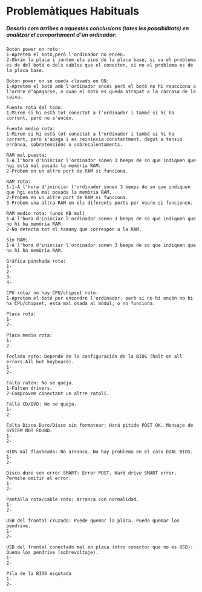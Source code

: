 # Problemàtiques Habituals

##### Descriu com arribes a aquestes conclusions (totes les possibilitats) en analitzar el comportament d'un ordinador:

    Botón power on roto:
    1-Apretem el botó,però l'ordinador no encén.
    2-Obrim la placa i juntem els pins de la placa base, si va el problema es de del botó o dels cables que el conecten, si no el problema es de la placa base.

    Botón power on se queda clavado en ON:
    1-Apretem el botó amb l'ordinador encés però el botò no hi reacciona a l'ordre d'apagarse, o quan el botò es queda atrapat a la carcasa de la caixa.
    
    Fuente rota del todo:
    1-Mirem si hi està tot conectat a l'ordinador i també si hi ha corrent, però no s'encén.
    
    Fuente medio rota:
    1-Mirem si hi està tot conectat a l'ordinador i també si hi ha corrent, però s'apaga i es reinincia constantment, degut a tensió errònea, sobretensións o sobrecalentaments.
    
    RAM mal puesta:
    1-A l'hora d'ininciar l'ordinador sonen 3 beeps de so que indiquen que hgi està mal posada la memòria RAM.
    2-Probem en un altre port de RAM si funciona.
    
    RAM rota:
    1-1-A l'hora d'ininciar l'ordinador sonen 3 beeps de so que indiquen que hgi està mal posada la memòria RAM.
    2-Probem en un altre port de RAM si funciona.
    3-Probem una altra RAM en els diferents ports per veure si funcionen.
    
    RAM medio rota: (unos KB mal)
    1-A l'hora d'ininciar l'ordinador sonen 3 beeps de so que indiquen que no hi ha memòria RAM.
    2-No detecta tot el tamany que correspón a la RAM.
    
    Sin RAM:
    1-A l'hora d'ininciar l'ordinador sonen 3 beeps de so que indiquen que no hi ha memòria RAM.
    
    Gráfica pinchada rota:
    1-
    2-
    3-
    4-
    
    CPU rota/ no hay CPU/chipset roto:
    1-Apretem el botó per encendre l'ordinador, però si no hi encén no hi ha CPU/chipset, està mal osada al módul, o no funciona.
    
    Placa rota:
    1-
    2-
    
    Placa medio rota:
    1-
    2-
    
    Teclado roto: Depende de la configuración de la BIOS (halt on all errors:All but keyboard).
    1-
    2-
    
    Falta ratón: No se queja.
    1-Falten drivers.
    2-Comprovem conectant un altre ratolí.
    
    Falla CD/DVD: No se queja.
    1-
    2-
    
    Falta Disco Duro/Disco sin formatear: Hará pitido POST OK. Mensaje de SYSTEM NOT FOUND.
    1-
    2-
    
    BIOS mal flasheada: No arranca. No hay problema en el caso DUAL BIOS.
    1-
    2-
    
    Disco duro con error SMART: Error POST. Hard drive SMART error. Permite omitir el error.
    1-
    2-
    
    Pantalla rota/cable roto: Arranca con normalidad.
    1-
    2-
    
    USB del frontal cruzado: Puede quemar la placa. Puede quemar los pendrive.
    1-
    2-

    USB del frontal conectado mal en placa (otro conector que no es USB): Quema los pendrive (sobrevoltaje).
    1-
    2-
    
    Pila de la BIOS esgotada
    1-
    2-
